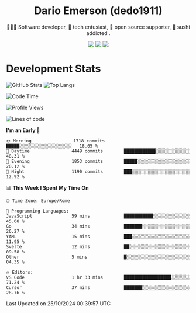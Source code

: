 <div align="center">
  
# Dario Emerson (dedo1911)
👨🏼‍💻 Software developer, 🔧 tech entusiast, 🙌 open source supporter, 🍣 sushi addicted .

[![](https://img.shields.io/badge/-Linkedin-informational?style=for-the-badge&logo=linkedin&logoColor=white&color=2867B2)](http://linkedin.com/in/dedo1911)
[![](https://img.shields.io/badge/-Telegram-informational?style=for-the-badge&logo=telegram&logoColor=white&color=0088cc)](https://t.me/dedo1911)
[![](https://img.shields.io/badge/-Facebook-informational?style=for-the-badge&logo=facebook&logoColor=white&color=3b5998)](https://fb.com/dedo1911)

</div>

# Development Stats

![GitHub Stats](https://github-readme-stats.vercel.app/api?username=dedo1911&hide=&count_private=true&title_color=84cc16&text_color=ffffff&icon_color=84cc16&bg_color=1c1917&hide_border=true&border_radius=0&show_icons=true)
![Top Langs](https://github-readme-stats.vercel.app/api/top-langs/?username=dedo1911&theme=chartreuse-dark&layout=compact)

<!--START_SECTION:waka-->
![Code Time](http://img.shields.io/badge/Code%20Time-1%2C427%20hrs%2059%20mins-blue)

![Profile Views](http://img.shields.io/badge/Profile%20Views-0-blue)

![Lines of code](https://img.shields.io/badge/From%20Hello%20World%20I%27ve%20Written-2.6%20million%20lines%20of%20code-blue)

**I'm an Early 🐤** 

```text
🌞 Morning                1718 commits        █████░░░░░░░░░░░░░░░░░░░░   18.65 % 
🌆 Daytime                4449 commits        ████████████░░░░░░░░░░░░░   48.31 % 
🌃 Evening                1853 commits        █████░░░░░░░░░░░░░░░░░░░░   20.12 % 
🌙 Night                  1190 commits        ███░░░░░░░░░░░░░░░░░░░░░░   12.92 % 
```


📊 **This Week I Spent My Time On** 

```text
🕑︎ Time Zone: Europe/Rome

💬 Programming Languages: 
JavaScript               59 mins             ███████████░░░░░░░░░░░░░░   45.68 % 
Go                       34 mins             ███████░░░░░░░░░░░░░░░░░░   26.27 % 
YAML                     15 mins             ███░░░░░░░░░░░░░░░░░░░░░░   11.95 % 
Svelte                   12 mins             ██░░░░░░░░░░░░░░░░░░░░░░░   09.58 % 
Other                    5 mins              █░░░░░░░░░░░░░░░░░░░░░░░░   04.35 % 

🔥 Editors: 
VS Code                  1 hr 33 mins        ██████████████████░░░░░░░   71.24 % 
Cursor                   37 mins             ███████░░░░░░░░░░░░░░░░░░   28.76 % 
```


 Last Updated on 25/10/2024 00:39:57 UTC
<!--END_SECTION:waka-->

<!--
**dedo1911/dedo1911** is a ✨ _special_ ✨ repository because its `README.md` (this file) appears on your GitHub profile.

Here are some ideas to get you started:

- 🔭 I’m currently working on ...
- 🌱 I’m currently learning ...
- 👯 I’m looking to collaborate on ...
- 🤔 I’m looking for help with ...
- 💬 Ask me about ...
- 📫 How to reach me: ...
- 😄 Pronouns: ...
- ⚡ Fun fact: ...
-->
